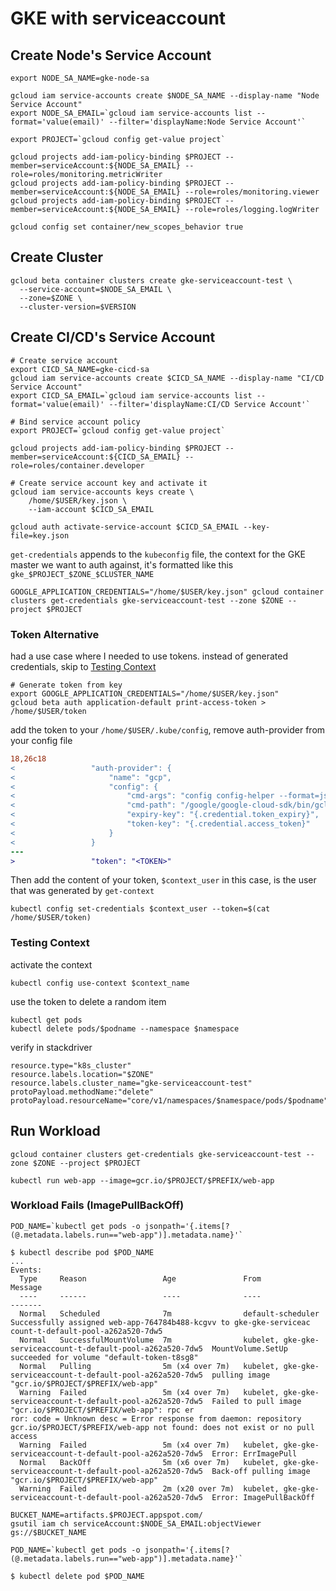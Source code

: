 # GKE with serviceaccount

## Create Node's Service Account

```shell
export NODE_SA_NAME=gke-node-sa

gcloud iam service-accounts create $NODE_SA_NAME --display-name "Node Service Account"
export NODE_SA_EMAIL=`gcloud iam service-accounts list --format='value(email)' --filter='displayName:Node Service Account'`

export PROJECT=`gcloud config get-value project`

gcloud projects add-iam-policy-binding $PROJECT --member=serviceAccount:${NODE_SA_EMAIL} --role=roles/monitoring.metricWriter
gcloud projects add-iam-policy-binding $PROJECT --member=serviceAccount:${NODE_SA_EMAIL} --role=roles/monitoring.viewer
gcloud projects add-iam-policy-binding $PROJECT --member=serviceAccount:${NODE_SA_EMAIL} --role=roles/logging.logWriter

gcloud config set container/new_scopes_behavior true
```

## Create Cluster

```shell
gcloud beta container clusters create gke-serviceaccount-test \
  --service-account=$NODE_SA_EMAIL \
  --zone=$ZONE \
  --cluster-version=$VERSION
```

## Create CI/CD's Service Account

```shell
# Create service account
export CICD_SA_NAME=gke-cicd-sa
gcloud iam service-accounts create $CICD_SA_NAME --display-name "CI/CD Service Account"
export CICD_SA_EMAIL=`gcloud iam service-accounts list --format='value(email)' --filter='displayName:CI/CD Service Account'`

# Bind service account policy
export PROJECT=`gcloud config get-value project`

gcloud projects add-iam-policy-binding $PROJECT --member=serviceAccount:${CICD_SA_EMAIL} --role=roles/container.developer

# Create service account key and activate it
gcloud iam service-accounts keys create \
    /home/$USER/key.json \
    --iam-account $CICD_SA_EMAIL

gcloud auth activate-service-account $CICD_SA_EMAIL --key-file=key.json
```

`get-credentials` appends to the `kubeconfig` file, the context for the GKE master we want to auth against, it's formatted like this `gke_$PROJECT_$ZONE_$CLUSTER_NAME`

```shell
GOOGLE_APPLICATION_CREDENTIALS="/home/$USER/key.json" gcloud container clusters get-credentials gke-serviceaccount-test --zone $ZONE --project $PROJECT
```

### Token Alternative

had a use case where I needed to use tokens. instead of generated credentials, skip to [Testing Context](#testing-context)

```shell
# Generate token from key
export GOOGLE_APPLICATION_CREDENTIALS="/home/$USER/key.json"
gcloud beta auth application-default print-access-token > /home/$USER/token
```

add the token to your `/home/$USER/.kube/config`, remove auth-provider from your config file

```diff
18,26c18
<                 "auth-provider": {
<                     "name": "gcp",
<                     "config": {
<                         "cmd-args": "config config-helper --format=json",
<                         "cmd-path": "/google/google-cloud-sdk/bin/gcloud",
<                         "expiry-key": "{.credential.token_expiry}",
<                         "token-key": "{.credential.access_token}"
<                     }
<                 }
---
>                 "token": "<TOKEN>"
```

Then add the content of your token, `$context_user` in this case, is the user that was generated by `get-context`

```shell
kubectl config set-credentials $context_user --token=$(cat /home/$USER/token)
```

### Testing Context

activate the context

```shell
kubectl config use-context $context_name
```

use the token to delete a random item

```shell
kubectl get pods
kubectl delete pods/$podname --namespace $namespace
```

verify in stackdriver

```shell
resource.type="k8s_cluster"
resource.labels.location="$ZONE"
resource.labels.cluster_name="gke-serviceaccount-test"
protoPayload.methodName:"delete"
protoPayload.resourceName="core/v1/namespaces/$namespace/pods/$podname"
```

## Run Workload

```shell
gcloud container clusters get-credentials gke-serviceaccount-test --zone $ZONE --project $PROJECT

kubectl run web-app --image=gcr.io/$PROJECT/$PREFIX/web-app 
```

### Workload Fails (ImagePullBackOff)

```shell
POD_NAME=`kubectl get pods -o jsonpath='{.items[?(@.metadata.labels.run=="web-app")].metadata.name}'`

$ kubectl describe pod $POD_NAME
...
Events:
  Type     Reason                 Age               From                                                          Message
  ----     ------                 ----              ----                                                          -------
  Normal   Scheduled              7m                default-scheduler                                             Successfully assigned web-app-764784b488-kcgvv to gke-gke-serviceac
count-t-default-pool-a262a520-7dw5
  Normal   SuccessfulMountVolume  7m                kubelet, gke-gke-serviceaccount-t-default-pool-a262a520-7dw5  MountVolume.SetUp succeeded for volume "default-token-t8sg8"
  Normal   Pulling                5m (x4 over 7m)   kubelet, gke-gke-serviceaccount-t-default-pool-a262a520-7dw5  pulling image "gcr.io/$PROJECT/$PREFIX/web-app"
  Warning  Failed                 5m (x4 over 7m)   kubelet, gke-gke-serviceaccount-t-default-pool-a262a520-7dw5  Failed to pull image "gcr.io/$PROJECT/$PREFIX/web-app": rpc er
ror: code = Unknown desc = Error response from daemon: repository gcr.io/$PROJECT/$PREFIX/web-app not found: does not exist or no pull access
  Warning  Failed                 5m (x4 over 7m)   kubelet, gke-gke-serviceaccount-t-default-pool-a262a520-7dw5  Error: ErrImagePull
  Normal   BackOff                5m (x6 over 7m)   kubelet, gke-gke-serviceaccount-t-default-pool-a262a520-7dw5  Back-off pulling image "gcr.io/$PROJECT/$PREFIX/web-app"
  Warning  Failed                 2m (x20 over 7m)  kubelet, gke-gke-serviceaccount-t-default-pool-a262a520-7dw5  Error: ImagePullBackOff
```

<!--
here's how I wish it worked
```shell
BUCKET_PATH=artifacts.$PROJECT.appspot.com/containers/repositories/library/$PREFIX/
gsutil acl ch -r -u $NODE_SA_EMAIL:R gs://$BUCKET_PATH
```-->

<!--
This is not recommended
gcloud projects add-iam-policy-binding $PROJECT --member=serviceAccount:${NODE_SA_EMAIL} --role=roles/storage.objectViewer
-->

```shell
BUCKET_NAME=artifacts.$PROJECT.appspot.com/
gsutil iam ch serviceAccount:$NODE_SA_EMAIL:objectViewer gs://$BUCKET_NAME

POD_NAME=`kubectl get pods -o jsonpath='{.items[?(@.metadata.labels.run=="web-app")].metadata.name}'`

$ kubectl delete pod $POD_NAME
```